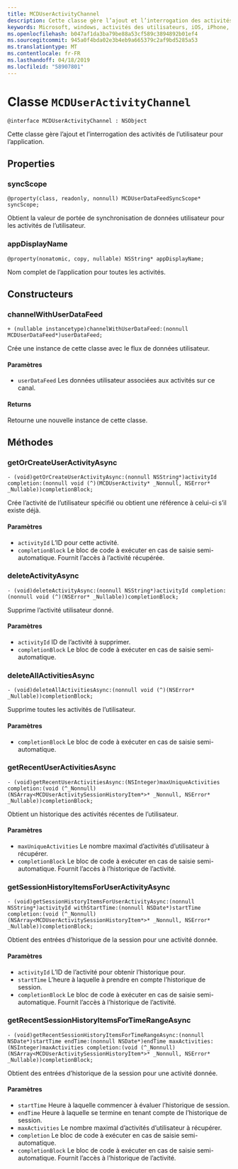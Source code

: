 ```yaml
---
title: MCDUserActivityChannel
description: Cette classe gère l’ajout et l’interrogation des activités de l’utilisateur pour l’application.
keywords: Microsoft, windows, activités des utilisateurs, iOS, iPhone, objectiveC, les appareils, Project Rome connectés
ms.openlocfilehash: b047af1da3ba79be88a53cf589c3894892b01ef4
ms.sourcegitcommit: 945a0f4bda02e3b4eb9a665379c2af9bd5285a53
ms.translationtype: MT
ms.contentlocale: fr-FR
ms.lasthandoff: 04/18/2019
ms.locfileid: "58907801"
---
```

# <a name="class-mcduseractivitychannel"></a>Classe `MCDUserActivityChannel`

```
@interface MCDUserActivityChannel : NSObject
```

Cette classe gère l’ajout et l’interrogation des activités de l’utilisateur pour l’application.

## <a name="properties"></a>Properties

### <a name="syncscope"></a>syncScope
`@property(class, readonly, nonnull) MCDUserDataFeedSyncScope* syncScope;`

Obtient la valeur de portée de synchronisation de données utilisateur pour les activités de l’utilisateur.

### <a name="appdisplayname"></a>appDisplayName
`@property(nonatomic, copy, nullable) NSString* appDisplayName;`

Nom complet de l’application pour toutes les activités.

## <a name="constructors"></a>Constructeurs

### <a name="channelwithuserdatafeed"></a>channelWithUserDataFeed
`+ (nullable instancetype)channelWithUserDataFeed:(nonnull MCDUserDataFeed*)userDataFeed;`

Crée une instance de cette classe avec le flux de données utilisateur.

#### <a name="parameters"></a>Paramètres
* `userDataFeed` Les données utilisateur associées aux activités sur ce canal.

#### <a name="returns"></a>Returns
Retourne une nouvelle instance de cette classe.

## <a name="methods"></a>Méthodes

### <a name="getorcreateuseractivityasync"></a>getOrCreateUserActivityAsync
`- (void)getOrCreateUserActivityAsync:(nonnull NSString*)activityId
                          completion:(nonnull void (^)(MCDUserActivity* _Nonnull, NSError* _Nullable))completionBlock;`

Crée l’activité de l’utilisateur spécifié ou obtient une référence à celui-ci s’il existe déjà.

#### <a name="parameters"></a>Paramètres
* `activityId` L’ID pour cette activité.
* `completionBlock` Le bloc de code à exécuter en cas de saisie semi-automatique. Fournit l’accès à l’activité récupérée.

### <a name="deleteactivityasync"></a>deleteActivityAsync
`- (void)deleteActivityAsync:(nonnull NSString*)activityId completion:(nonnull void (^)(NSError* _Nullable))completionBlock;`

Supprime l’activité utilisateur donné.

#### <a name="parameters"></a>Paramètres
* `activityId` ID de l’activité à supprimer.
* `completionBlock` Le bloc de code à exécuter en cas de saisie semi-automatique.

### <a name="deleteallactivitiesasync"></a>deleteAllActivitiesAsync
`- (void)deleteAllActivitiesAsync:(nonnull void (^)(NSError* _Nullable))completionBlock;`

Supprime toutes les activités de l’utilisateur.

#### <a name="parameters"></a>Paramètres
* `completionBlock` Le bloc de code à exécuter en cas de saisie semi-automatique.

### <a name="getrecentuseractivitiesasync"></a>getRecentUserActivitiesAsync
`- (void)getRecentUserActivitiesAsync:(NSInteger)maxUniqueActivities
                          completion:(void (^_Nonnull)(NSArray<MCDUserActivitySessionHistoryItem*>* _Nonnull, NSError* _Nullable))completionBlock;`

Obtient un historique des activités récentes de l’utilisateur. 

#### <a name="parameters"></a>Paramètres
* `maxUniqueActivities` Le nombre maximal d’activités d’utilisateur à récupérer.
* `completionBlock` Le bloc de code à exécuter en cas de saisie semi-automatique. Fournit l’accès à l’historique de l’activité.

### <a name="getsessionhistoryitemsforuseractivityasync"></a>getSessionHistoryItemsForUserActivityAsync
`- (void)getSessionHistoryItemsForUserActivityAsync:(nonnull NSString*)activityId
                                     withStartTime:(nonnull NSDate*)startTime
                                        completion:(void (^_Nonnull)(NSArray<MCDUserActivitySessionHistoryItem*>* _Nonnull, NSError* _Nullable))completionBlock;`

Obtient des entrées d’historique de la session pour une activité donnée.

#### <a name="parameters"></a>Paramètres
* `activityId` L’ID de l’activité pour obtenir l’historique pour.
* `startTime` L’heure à laquelle à prendre en compte l’historique de session.
* `completionBlock` Le bloc de code à exécuter en cas de saisie semi-automatique. Fournit l’accès à l’historique de l’activité.

### <a name="getrecentsessionhistoryitemsfortimerangeasync"></a>getRecentSessionHistoryItemsForTimeRangeAsync
`- (void)getRecentSessionHistoryItemsForTimeRangeAsync:(nonnull NSDate*)startTime
                                 endTime:(nonnull NSDate*)endTime
                                 maxActivities:(NSInteger)maxActivities
                                 completion:(void (^_Nonnull)(NSArray<MCDUserActivitySessionHistoryItem*>* _Nonnull,
                                                       NSError* _Nullable))completionBlock;`

Obtient des entrées d’historique de la session pour une activité donnée.

#### <a name="parameters"></a>Paramètres
* `startTime` Heure à laquelle commencer à évaluer l’historique de session.
* `endTime` Heure à laquelle se termine en tenant compte de l’historique de session.
* `maxActivities` Le nombre maximal d’activités d’utilisateur à récupérer.
* `completion` Le bloc de code à exécuter en cas de saisie semi-automatique.
* `completionBlock` Le bloc de code à exécuter en cas de saisie semi-automatique. Fournit l’accès à l’historique de l’activité.